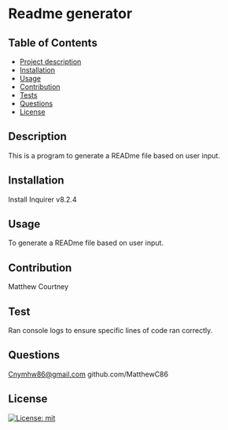 # Readme generator

  ## Table of Contents
  - [Project description](#description)
  - [Installation](#installation)
  - [Usage](#usage)
  - [Contribution](#contribution)
  - [Tests](#tests)
  - [Questions](#questions)
  - [License](#license)

  ## Description
  This is a program to generate a READme file based on user input.

  ## Installation
  Install Inquirer v8.2.4

  ## Usage
  To generate a READme file based on user input.

  ## Contribution
  Matthew Courtney

  ## Test
  Ran console logs to ensure specific lines of code ran correctly.

  ## Questions
  Cnymhw86@gmail.com
  github.com/MatthewC86

  ## License
  [![License: mit](https://img.shields.io/badge/License-MIT-yellow.svg)](https://opensource.org/licenses/MIT)

